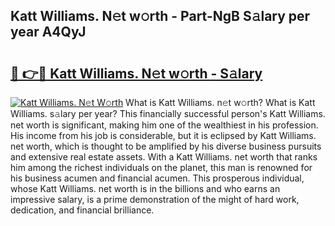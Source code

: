 ## Katt Williams. N𝚎t w𝚘rth - Part-NgB S𝚊lary per year A4QyJ

# <h2><a href="http://gc1n7c.nevu.top/?p=Katt+Williams.">🔗 👉🔴 Katt Williams. N𝚎t w𝚘rth - S𝚊lary</a></h2>

[![Katt Williams. N𝚎t W𝚘rth](https://i.imgur.com/Oavwk0R.jpeg)](http://gc1n7c.nevu.top/?p=Katt+Williams.)
What is Katt Williams. n𝚎t w𝚘rth? What is Katt Williams. s𝚊lary per year?
This financially successful person's Katt Williams. net worth is significant, making him one of the wealthiest in his profession. His income from his job is considerable, but it is eclipsed by Katt Williams. net worth, which is thought to be amplified by his diverse business pursuits and extensive real estate assets. With a Katt Williams. net worth that ranks him among the richest individuals on the planet, this man is renowned for his business acumen and financial acumen. This prosperous individual, whose Katt Williams. net worth is in the billions and who earns an impressive salary, is a prime demonstration of the might of hard work, dedication, and financial brilliance.
